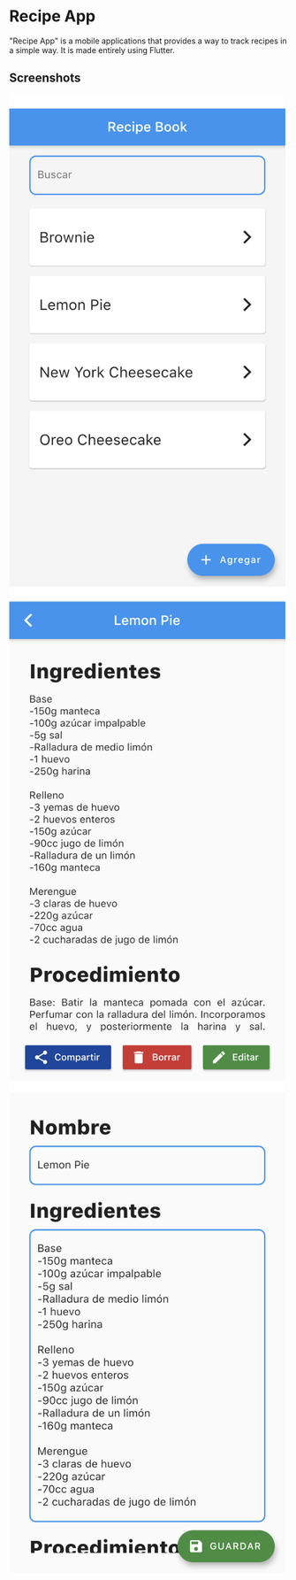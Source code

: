 # Recipe App

"Recipe App" is a mobile applications that provides a way to track recipes in a simple way. It is made entirely using Flutter.

## Screenshots

<img src="img/home.png" width="500">
<img src="img/recipe_card.png" width="500">
<img src="img/edit_page.png" width="500">
